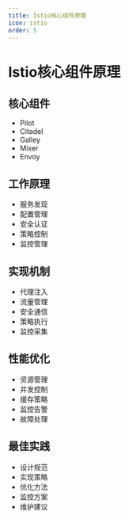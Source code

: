```yaml
---
title: Istio核心组件原理
icon: istio
order: 5
---
```


# Istio核心组件原理

## 核心组件
- Pilot
- Citadel
- Galley
- Mixer
- Envoy

## 工作原理
- 服务发现
- 配置管理
- 安全认证
- 策略控制
- 监控管理

## 实现机制
- 代理注入
- 流量管理
- 安全通信
- 策略执行
- 监控采集

## 性能优化
- 资源管理
- 并发控制
- 缓存策略
- 监控告警
- 故障处理

## 最佳实践
- 设计规范
- 实现策略
- 优化方法
- 监控方案
- 维护建议
